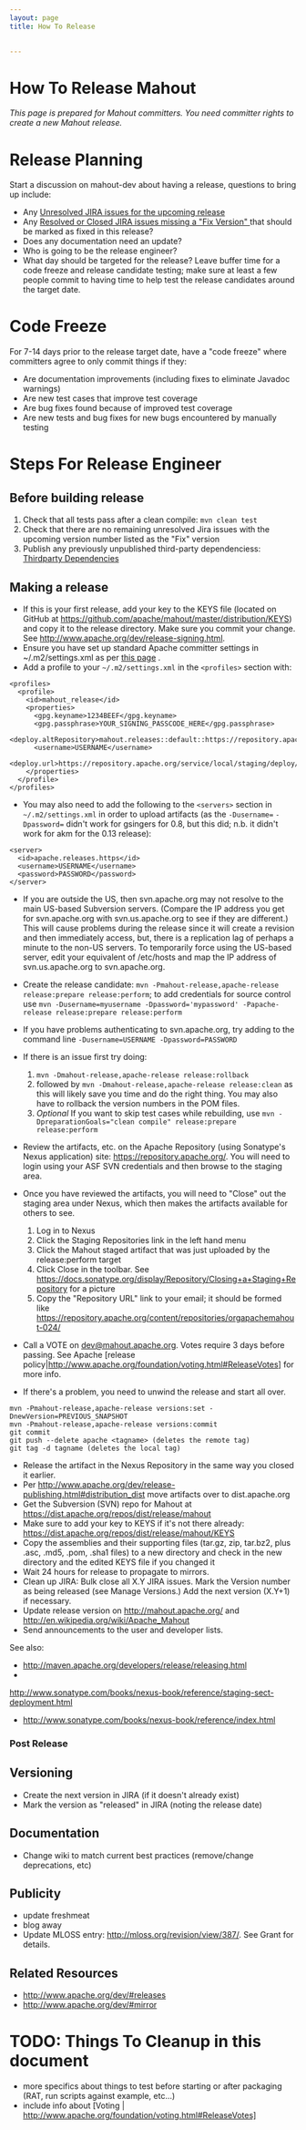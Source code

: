 ```yaml
---
layout: page
title: How To Release

    
---
```


# How To Release Mahout


*This page is prepared for Mahout committers. You need committer rights to
create a new Mahout release.*

<a name="HowToRelease-ReleasePlanning"></a>
# Release Planning

Start a discussion on mahout-dev about having a release, questions to bring
up include:

 * Any [Unresolved JIRA issues for the upcoming release ](https://issues.apache.org/jira/issues/?jql=project%20%3D%20MAHOUT%20AND%20status%20%3D%20Open%20AND%20resolution%20%3D%20Unresolved%20AND%20fixVersion%20in%20unreleasedVersions()%20AND%20component%20in%20(build-classic%2C%20classic)%20ORDER%20BY%20priority%20DESC%2C%20updated%20DESC)
 * Any [Resolved or Closed JIRA issues missing a "Fix Version" ](https://issues.apache.org/jira/issues/?jql=project%20%3D%20MAHOUT%20AND%20status%20in%20(Resolved%2C%20Closed)%20AND%20resolution%20in%20(Fixed%2C%20Resolved)%20AND%20fixVersion%20%3D%20EMPTY%20AND%20component%20in%20(build-classic%2C%20classic)%20ORDER%20BY%20priority%20DESC%2C%20updated%20DESC)
 that should be marked as fixed in this release?
 * Does any documentation need an update?
 * Who is going to be the release engineer?
 * What day should be targeted for the release? Leave buffer time for a code freeze and release candidate testing; make sure at least a few people commit to having time to help test the release candidates around the target date.


<a name="HowToRelease-CodeFreeze"></a>
# Code Freeze

For 7-14 days prior to the release target date, have a "code freeze" where
committers agree to only commit things if they:

 * Are documentation improvements (including fixes to eliminate Javadoc
warnings)
 * Are new test cases that improve test coverage
 * Are bug fixes found because of improved test coverage
 * Are new tests and bug fixes for new bugs encountered by manually testing

<a name="HowToRelease-StepsForReleaseEngineer"></a>
# Steps For Release Engineer

<a name="HowToRelease-Beforebuildingrelease"></a>
## Before building release
1. Check that all tests pass after a clean compile: `mvn clean test`
1. Check that there are no remaining unresolved Jira issues with the upcoming version number listed as the "Fix" version
1. Publish any previously unpublished third-party dependenciess: [Thirdparty Dependencies](thirdparty-dependencies.html)

<a name="HowToRelease-Makingarelease"></a>
## Making a release
* If this is your first release, add your key to the KEYS file (located on GitHub at https://github.com/apache/mahout/master/distribution/KEYS) and copy it to the release directory.  Make sure you commit your change.  See http://www.apache.org/dev/release-signing.html.
* Ensure you have set up standard Apache committer settings in
 ~/.m2/settings.xml as per [this page](http://maven.apache.org/developers/committer-settings.html)
.
* Add a profile to your `~/.m2/settings.xml` in the `<profiles>` section with:

```
<profiles>
  <profile>
    <id>mahout_release</id>
    <properties>
      <gpg.keyname>1234BEEF</gpg.keyname>
      <gpg.passphrase>YOUR_SIGNING_PASSCODE_HERE</gpg.passphrase>
      <deploy.altRepository>mahout.releases::default::https://repository.apache.org/service/local/staging/deploy/maven2/</deploy.altRepository>
      <username>USERNAME</username>
      <deploy.url>https://repository.apache.org/service/local/staging/deploy/maven2/</deploy.url>
    </properties>
  </profile>
</profiles>
```

* You may also need to add the following to the `<servers>` section in `~/.m2/settings.xml` in order to upload artifacts (as the `-Dusername=` `-Dpassword=` didn't work for gsingers for 0.8, but this did; n.b. it didn't work for akm for the 0.13 release):

```
<server>
  <id>apache.releases.https</id>
  <username>USERNAME</username>
  <password>PASSWORD</password>
</server>
```


* If you are outside the US, then svn.apache.org may not resolve to the main US-based Subversion servers. (Compare the IP address you get for svn.apache.org with svn.us.apache.org to see if they are different.) This will cause problems during the release since it will create a revision and then immediately access, but, there is a replication lag of perhaps a minute to the non-US servers. To temporarily force using the US-based server, edit your equivalent of /etc/hosts and map the IP address of svn.us.apache.org to svn.apache.org.
* Create the release candidate: `mvn -Pmahout-release,apache-release release:prepare release:perform`; to add credentials for source control use `mvn -Dusername=myusername -Dpassword='mypassword' -Papache-release release:prepare release:perform`

* If you have problems authenticating to svn.apache.org, try adding to the command line `-Dusername=USERNAME -Dpassword=PASSWORD`
* If there is an issue first try doing: 
  1. `mvn -Dmahout-release,apache-release release:rollback` 
  1. followed by `mvn -Dmahout-release,apache-release release:clean` as this will likely save you time and do the right thing. You may also have to rollback the version numbers in the POM files. 
  1. _Optional_ If you want to skip test cases while rebuilding, use `mvn -DpreparationGoals="clean compile" release:prepare release:perform`
* Review the artifacts, etc. on the Apache Repository (using Sonatype's Nexus application) site: https://repository.apache.org/. You will need to login using your ASF SVN credentials and then browse to the staging area.
* Once you have reviewed the artifacts, you will need to "Close" out
the staging area under Nexus, which then makes the artifacts available for
others to see.
  1. Log in to Nexus
  1. Click the Staging Repositories link in the left hand menu
  1. Click the Mahout staged artifact that was just uploaded by the
release:perform target
  1. Click Close in the toolbar. See https://docs.sonatype.org/display/Repository/Closing+a+Staging+Repository for a picture
  1. Copy the "Repository URL" link to your email; it should be formed like https://repository.apache.org/content/repositories/orgapachemahout-024/
* Call a VOTE on dev@mahout.apache.org.  Votes require 3 days before passing.  See Apache [release policy|http://www.apache.org/foundation/voting.html#ReleaseVotes] for more info.
* If there's a problem, you need to unwind the release and start all over.

```
mvn -Pmahout-release,apache-release versions:set -DnewVersion=PREVIOUS_SNAPSHOT
mvn -Pmahout-release,apache-release versions:commit
git commit 
git push --delete apache <tagname> (deletes the remote tag)
git tag -d tagname (deletes the local tag)
```

* Release the artifact in the Nexus Repository in the same way you closed it earlier.
* Per http://www.apache.org/dev/release-publishing.html#distribution_dist move artifacts over to dist.apache.org
* Get the Subversion (SVN) repo for Mahout at https://dist.apache.org/repos/dist/release/mahout
* Make sure to add your key to KEYS if it's not there already: https://dist.apache.org/repos/dist/release/mahout/KEYS
* Copy the assemblies and their supporting files (tar.gz, zip, tar.bz2, plus .asc, .md5, .pom, .sha1 files) to a new directory and check in the new directory and the edited KEYS file if you changed it
* Wait 24 hours for release to propagate to mirrors.
* Clean up JIRA: Bulk close all X.Y JIRA issues.  Mark the Version
number as being released (see Manage Versions.)  Add the next version
(X.Y+1) if necessary.
* Update release version on http://mahout.apache.org/ and
http://en.wikipedia.org/wiki/Apache_Mahout
* Send announcements to the user and developer lists.


See also:

* http://maven.apache.org/developers/release/releasing.html
*
http://www.sonatype.com/books/nexus-book/reference/staging-sect-deployment.html
* http://www.sonatype.com/books/nexus-book/reference/index.html


### Post Release
## Versioning
* Create the next version in JIRA (if it doesn't already exist)
* Mark the version as "released" in JIRA (noting the release date)

## Documentation
* Change wiki to match current best practices (remove/change deprecations,
etc)

## Publicity
* update freshmeat
* blog away
* Update MLOSS entry: http://mloss.org/revision/view/387/.  See Grant for
details.

## Related Resources

* http://www.apache.org/dev/#releases
* http://www.apache.org/dev/#mirror

# TODO: Things To Cleanup in this document

* more specifics about things to test before starting or after packaging
(RAT, run scripts against example, etc...)
* include info about [Voting | http://www.apache.org/foundation/voting.html#ReleaseVotes]
